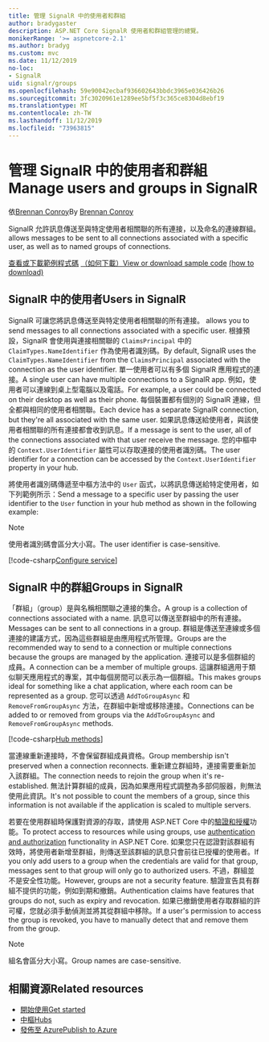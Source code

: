 ```yaml
---
title: 管理 SignalR 中的使用者和群組
author: bradygaster
description: ASP.NET Core SignalR 使用者和群組管理的總覽。
monikerRange: '>= aspnetcore-2.1'
ms.author: bradyg
ms.custom: mvc
ms.date: 11/12/2019
no-loc:
- SignalR
uid: signalr/groups
ms.openlocfilehash: 59e90042ecbaf936602643bbdc3965e036426b26
ms.sourcegitcommit: 3fc3020961e1289ee5bf5f3c365ce8304d8ebf19
ms.translationtype: MT
ms.contentlocale: zh-TW
ms.lasthandoff: 11/12/2019
ms.locfileid: "73963815"
---
```

# <a name="manage-users-and-groups-in-opno-locsignalr"></a><span data-ttu-id="ae325-103">管理 SignalR 中的使用者和群組</span><span class="sxs-lookup"><span data-stu-id="ae325-103">Manage users and groups in SignalR</span></span>

<span data-ttu-id="ae325-104">依[Brennan Conroy](https://github.com/BrennanConroy)</span><span class="sxs-lookup"><span data-stu-id="ae325-104">By [Brennan Conroy](https://github.com/BrennanConroy)</span></span>

SignalR<span data-ttu-id="ae325-105"> 允許訊息傳送至與特定使用者相關聯的所有連接，以及命名的連線群組。</span><span class="sxs-lookup"><span data-stu-id="ae325-105"> allows messages to be sent to all connections associated with a specific user, as well as to named groups of connections.</span></span>

<span data-ttu-id="ae325-106">[查看或下載範例程式碼](https://github.com/aspnet/AspNetCore.Docs/tree/master/aspnetcore/signalr/groups/sample/) [（如何下載）](xref:index#how-to-download-a-sample)</span><span class="sxs-lookup"><span data-stu-id="ae325-106">[View or download sample code](https://github.com/aspnet/AspNetCore.Docs/tree/master/aspnetcore/signalr/groups/sample/) [(how to download)](xref:index#how-to-download-a-sample)</span></span>

## <a name="users-in-opno-locsignalr"></a><span data-ttu-id="ae325-107">SignalR 中的使用者</span><span class="sxs-lookup"><span data-stu-id="ae325-107">Users in SignalR</span></span>

SignalR<span data-ttu-id="ae325-108"> 可讓您將訊息傳送至與特定使用者相關聯的所有連接。</span><span class="sxs-lookup"><span data-stu-id="ae325-108"> allows you to send messages to all connections associated with a specific user.</span></span> <span data-ttu-id="ae325-109">根據預設，SignalR 會使用與連接相關聯的 `ClaimsPrincipal` 中的 `ClaimTypes.NameIdentifier` 作為使用者識別碼。</span><span class="sxs-lookup"><span data-stu-id="ae325-109">By default, SignalR uses the `ClaimTypes.NameIdentifier` from the `ClaimsPrincipal` associated with the connection as the user identifier.</span></span> <span data-ttu-id="ae325-110">單一使用者可以有多個 SignalR 應用程式的連接。</span><span class="sxs-lookup"><span data-stu-id="ae325-110">A single user can have multiple connections to a SignalR app.</span></span> <span data-ttu-id="ae325-111">例如，使用者可以連線到桌上型電腦以及電話。</span><span class="sxs-lookup"><span data-stu-id="ae325-111">For example, a user could be connected on their desktop as well as their phone.</span></span> <span data-ttu-id="ae325-112">每個裝置都有個別的 SignalR 連線，但全都與相同的使用者相關聯。</span><span class="sxs-lookup"><span data-stu-id="ae325-112">Each device has a separate SignalR connection, but they're all associated with the same user.</span></span> <span data-ttu-id="ae325-113">如果訊息傳送給使用者，與該使用者相關聯的所有連接都會收到訊息。</span><span class="sxs-lookup"><span data-stu-id="ae325-113">If a message is sent to the user, all of the connections associated with that user receive the message.</span></span> <span data-ttu-id="ae325-114">您的中樞中的 `Context.UserIdentifier` 屬性可以存取連接的使用者識別碼。</span><span class="sxs-lookup"><span data-stu-id="ae325-114">The user identifier for a connection can be accessed by the `Context.UserIdentifier` property in your hub.</span></span>

<span data-ttu-id="ae325-115">將使用者識別碼傳遞至中樞方法中的 `User` 函式，以將訊息傳送給特定使用者，如下列範例所示：</span><span class="sxs-lookup"><span data-stu-id="ae325-115">Send a message to a specific user by passing the user identifier to the `User` function in your hub method as shown in the following example:</span></span>

> [!NOTE]
> <span data-ttu-id="ae325-116">使用者識別碼會區分大小寫。</span><span class="sxs-lookup"><span data-stu-id="ae325-116">The user identifier is case-sensitive.</span></span>

[!code-csharp[Configure service](groups/sample/hubs/chathub.cs?range=29-32)]

## <a name="groups-in-opno-locsignalr"></a><span data-ttu-id="ae325-117">SignalR 中的群組</span><span class="sxs-lookup"><span data-stu-id="ae325-117">Groups in SignalR</span></span>

<span data-ttu-id="ae325-118">「群組」（group）是與名稱相關聯之連接的集合。</span><span class="sxs-lookup"><span data-stu-id="ae325-118">A group is a collection of connections associated with a name.</span></span> <span data-ttu-id="ae325-119">訊息可以傳送至群組中的所有連接。</span><span class="sxs-lookup"><span data-stu-id="ae325-119">Messages can be sent to all connections in a group.</span></span> <span data-ttu-id="ae325-120">群組是傳送至連線或多個連接的建議方式，因為這些群組是由應用程式所管理。</span><span class="sxs-lookup"><span data-stu-id="ae325-120">Groups are the recommended way to send to a connection or multiple connections because the groups are managed by the application.</span></span> <span data-ttu-id="ae325-121">連接可以是多個群組的成員。</span><span class="sxs-lookup"><span data-stu-id="ae325-121">A connection can be a member of multiple groups.</span></span> <span data-ttu-id="ae325-122">這讓群組適用于類似聊天應用程式的專案，其中每個房間可以表示為一個群組。</span><span class="sxs-lookup"><span data-stu-id="ae325-122">This makes groups ideal for something like a chat application, where each room can be represented as a group.</span></span> <span data-ttu-id="ae325-123">您可以透過 `AddToGroupAsync` 和 `RemoveFromGroupAsync` 方法，在群組中新增或移除連接。</span><span class="sxs-lookup"><span data-stu-id="ae325-123">Connections can be added to or removed from groups via the `AddToGroupAsync` and `RemoveFromGroupAsync` methods.</span></span>

[!code-csharp[Hub methods](groups/sample/hubs/chathub.cs?range=15-27)]

<span data-ttu-id="ae325-124">當連線重新連接時，不會保留群組成員資格。</span><span class="sxs-lookup"><span data-stu-id="ae325-124">Group membership isn't preserved when a connection reconnects.</span></span> <span data-ttu-id="ae325-125">重新建立群組時，連接需要重新加入該群組。</span><span class="sxs-lookup"><span data-stu-id="ae325-125">The connection needs to rejoin the group when it's re-established.</span></span> <span data-ttu-id="ae325-126">無法計算群組的成員，因為如果應用程式調整為多部伺服器，則無法使用此資訊。</span><span class="sxs-lookup"><span data-stu-id="ae325-126">It's not possible to count the members of a group, since this information is not available if the application is scaled to multiple servers.</span></span>

<span data-ttu-id="ae325-127">若要在使用群組時保護對資源的存取，請使用 ASP.NET Core 中的[驗證和授權](xref:signalr/authn-and-authz)功能。</span><span class="sxs-lookup"><span data-stu-id="ae325-127">To protect access to resources while using groups, use [authentication and authorization](xref:signalr/authn-and-authz) functionality in ASP.NET Core.</span></span> <span data-ttu-id="ae325-128">如果您只在認證對該群組有效時，將使用者新增至群組，則傳送至該群組的訊息只會前往已授權的使用者。</span><span class="sxs-lookup"><span data-stu-id="ae325-128">If you only add users to a group when the credentials are valid for that group, messages sent to that group will only go to authorized users.</span></span> <span data-ttu-id="ae325-129">不過，群組並不是安全性功能。</span><span class="sxs-lookup"><span data-stu-id="ae325-129">However, groups are not a security feature.</span></span> <span data-ttu-id="ae325-130">驗證宣告具有群組不提供的功能，例如到期和撤銷。</span><span class="sxs-lookup"><span data-stu-id="ae325-130">Authentication claims have features that groups do not, such as expiry and revocation.</span></span> <span data-ttu-id="ae325-131">如果已撤銷使用者存取群組的許可權，您就必須手動偵測並將其從群組中移除。</span><span class="sxs-lookup"><span data-stu-id="ae325-131">If a user's permission to access the group is revoked, you have to manually detect that and remove them from the group.</span></span>

> [!NOTE]
> <span data-ttu-id="ae325-132">組名會區分大小寫。</span><span class="sxs-lookup"><span data-stu-id="ae325-132">Group names are case-sensitive.</span></span>

## <a name="related-resources"></a><span data-ttu-id="ae325-133">相關資源</span><span class="sxs-lookup"><span data-stu-id="ae325-133">Related resources</span></span>

* [<span data-ttu-id="ae325-134">開始使用</span><span class="sxs-lookup"><span data-stu-id="ae325-134">Get started</span></span>](xref:tutorials/signalr)
* [<span data-ttu-id="ae325-135">中樞</span><span class="sxs-lookup"><span data-stu-id="ae325-135">Hubs</span></span>](xref:signalr/hubs)
* [<span data-ttu-id="ae325-136">發佈至 Azure</span><span class="sxs-lookup"><span data-stu-id="ae325-136">Publish to Azure</span></span>](xref:signalr/publish-to-azure-web-app)
